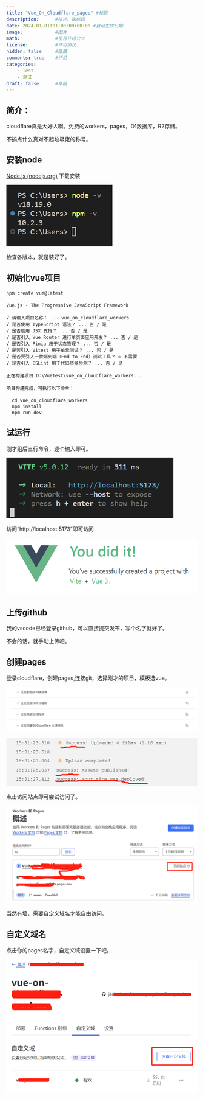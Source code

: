 ```yaml
---
title: "Vue_On_Cloudflare_pages" #标题
description:      #描述、副标题
date: 2024-01-01T01:00:00+08:00 #自动生成日期
image:            #图片
math:             #是否开启公式
license:          #许可协议
hidden: false     #隐藏
comments: true    #评论
categories:
    - Test
    - 测试
draft: false      #草稿
---
```

## 简介：

cloudflare真是大好人啊。免费的workers，pages，D1数据库，R2存储。

不搞点什么真对不起垃圾佬的称号。

## 安装node

[Node.js (nodejs.org)](https://nodejs.org/en)  下载安装

![1706080118217](image/vue_on_cloudflare_workers/1706080118217.png)

检查各版本，就是装好了。

## 初始化vue项目

```
npm create vue@latest

Vue.js - The Progressive JavaScript Framework

√ 请输入项目名称： ... vue_on_cloudflare_workers
√ 是否使用 TypeScript 语法？ ... 否 / 是
√ 是否启用 JSX 支持？ ... 否 / 是
√ 是否引入 Vue Router 进行单页面应用开发？ ... 否 / 是
√ 是否引入 Pinia 用于状态管理？ ... 否 / 是
√ 是否引入 Vitest 用于单元测试？ ... 否 / 是
√ 是否要引入一款端到端（End to End）测试工具？ » 不需要
√ 是否引入 ESLint 用于代码质量检测？ ... 否 / 是

正在构建项目 D:\VueTest\vue_on_cloudflare_workers...

项目构建完成，可执行以下命令：

  cd vue_on_cloudflare_workers
  npm install
  npm run dev
```

## 试运行

刚才组后三行命令，逐个输入即可。

![1706081161436](image/vue_on_cloudflare_workers/1706081161436.png)

访问“http://localhost:5173”即可访问

![1706081206641](image/vue_on_cloudflare_workers/1706081206641.png)

## 上传github

我的vscode已经登录github，可以直接提交发布，写个名字就好了。

不会的话，就手动上传吧。

## 创建pages

登录cloudflare，创建pages,连接git，选择刚才的项目，模板选vue。

![1706081519337](image/vue_on_cloudflare_workers/1706081519337.png)

![1706081552371](image/vue_on_cloudflare_workers/1706081552371.png)

点击访问站点即可尝试访问了。

![1706081671747](image/vue_on_cloudflare_workers/1706081671747.png)

当然有墙，需要自定义域名才能自由访问。

## 自定义域名

点击你的pages名字，自定义域设置一下吧。

![1706081846756](image/vue_on_cloudflare_workers/1706081846756.png)
